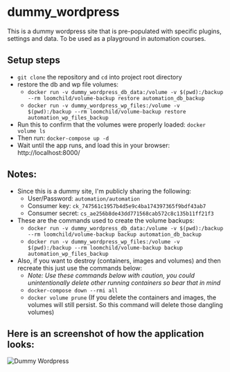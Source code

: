 # dummy_wordpress
This is a dummy wordpress site that is pre-populated with specific plugins, settings and data. To be used as a playground in automation courses.

## Setup steps
- `git clone` the repository and `cd` into project root directory
- restore the db and wp file volumes:
  - `docker run -v dummy_wordpress_db_data:/volume -v $(pwd):/backup --rm loomchild/volume-backup restore automation_db_backup`
  - `docker run -v dummy_wordpress_wp_files:/volume -v $(pwd):/backup --rm loomchild/volume-backup restore automation_wp_files_backup`
- Run this to confirm that the volumes were properly loaded: `docker volume ls`
- Then run: `docker-compose up -d`
- Wait until the app runs, and load this in your browser: http://localhost:8000/

## Notes:
- Since this is a dummy site, I'm publicly sharing the following:
  - User/Password: `automation/automation`
  - Consumer key:  `ck_747561c1957b4d5e9c4ba174397365f9bdf43ab7`
  - Consumer secret:  `cs_ae256b8de43dd771568cab572c8c135b11ff21f3`
- These are the commands used to create the volume backups:
  - `docker run -v dummy_wordpress_db_data:/volume -v $(pwd):/backup --rm loomchild/volume-backup backup automation_db_backup`
  - `docker run -v dummy_wordpress_wp_files:/volume -v $(pwd):/backup --rm loomchild/volume-backup backup automation_wp_files_backup`
- Also, if you want to destroy (containers, images and volumes) and then recreate this just use the commands below:
  - *Note: Use these commands below with caution, you could unintentionally delete other running containers so bear that in mind*
  - `docker-compose down --rmi all`
  - `docker volume prune` (If you delete the containers and images, the volumes will still persist. So this command will delete those dangling volumes)
  
## Here is an screenshot of how the application looks:
  ![Dummy Wordpress](https://raw.githubusercontent.com/atfuentess/dummy_wordpress/master/playground.png)
